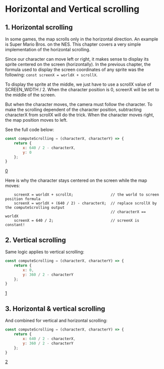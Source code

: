 # Horizontal and Vertical scrolling

## 1. Horizontal scrolling
In some games, the map scrolls only in the horizontal direction. An example is Super Mario Bros. on the NES.
This chapter covers a very simple implementation of the horizontal scrolling.

Since our character can move left or right, it makes sense to display its sprite centered on the screen (horizontally).
In the previous chapter, the formula used to display the screen coordinates of any sprite was the following: ```const screenX = worldX + scrollX```.

To display the sprite at the middle, we just have to use a scrollX value of SCREEN_WIDTH / 2.
When the character position is 0, screenX will be set to the middle of the screen.

But when the character moves, the camera must follow the character. To make the scrolling dependent of the character position, subtracting characterX from scrollX will do the trick. When the character moves right, the map position moves to left.

See the full code below:

```js
const computeScrolling = (characterX, characterY) => {
    return {
        x: 640 / 2 - characterX,
        y: 0
    };
}
```

[0](play)

Here is why the character stays centered on the screen while the map moves:
```
    screenX = worldX + scrollX;                 // the world to screen position formula
    screenX = worldX + (640 / 2) - characterX;  // replace scrollX by the computeScrolling output
                                                // characterX == worldX
    screenX = 640 / 2;                          // screenX is constant!
```


## 2. Vertical scrolling
Same logic applies to vertical scrolling:

```js
const computeScrolling = (characterX, characterY) => {
    return {
        x: 0,
        y: 360 / 2 - characterY
    };
}
```

[1](play)

## 3. Horizontal & vertical scrolling
And combined for vertical and horizontal scrolling:
```js
const computeScrolling = (characterX, characterY) => {
    return {
        x: 640 / 2 - characterX,
        y: 360 / 2 - characterY
    };
}
```

[2](play)
